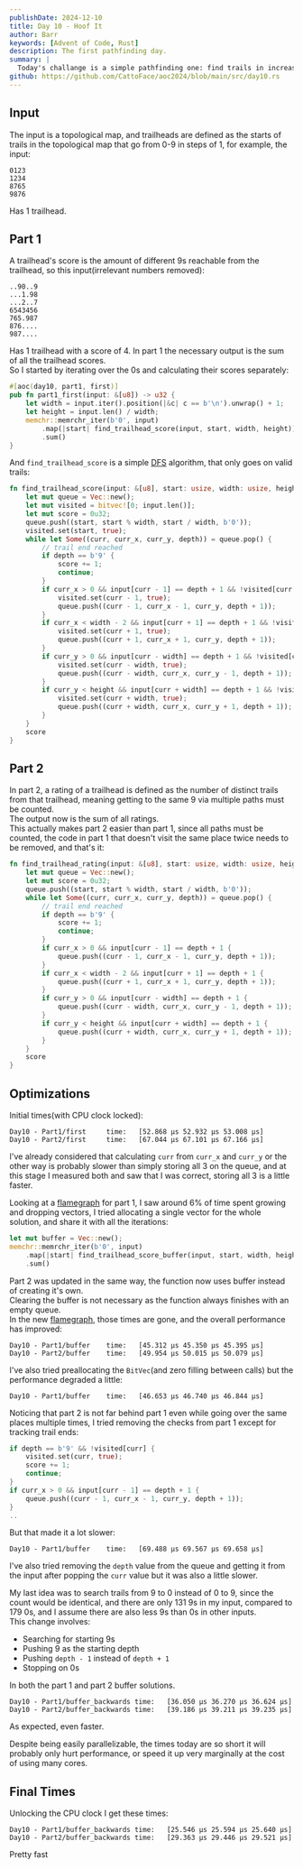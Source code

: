 ```yaml
---
publishDate: 2024-12-10
title: Day 10 - Hoof It
author: Barr
keywords: [Advent of Code, Rust]
description: The first pathfinding day.
summary: |
  Today's challange is a simple pathfinding one: find trails in increasing heights on a topological map.
github: https://github.com/CattoFace/aoc2024/blob/main/src/day10.rs
---
```

## Input
The input is a topological map, and trailheads are defined as the starts of trails in the topological map that go from 0-9 in steps of 1, for example, the input:
```
0123
1234
8765
9876
```
Has 1 trailhead.

## Part 1
A trailhead's score is the amount of different 9s reachable from the trailhead, so this input(irrelevant numbers removed):
```
..90..9
...1.98
...2..7
6543456
765.987
876....
987....

```
Has 1 trailhead with a score of 4.
In part 1 the necessary output is the sum of all the trailhead scores.  
So I started by iterating over the 0s and calculating their scores separately:
```rust
#[aoc(day10, part1, first)]
pub fn part1_first(input: &[u8]) -> u32 {
    let width = input.iter().position(|&c| c == b'\n').unwrap() + 1;
    let height = input.len() / width;
    memchr::memrchr_iter(b'0', input)
        .map(|start| find_trailhead_score(input, start, width, height))
        .sum()
}
```
And `find_trailhead_score` is a simple [DFS](https://en.wikipedia.org/wiki/Depth-first_search) algorithm, that only goes on valid trails:
```rust
fn find_trailhead_score(input: &[u8], start: usize, width: usize, height: usize) -> u32 {
    let mut queue = Vec::new();
    let mut visited = bitvec![0; input.len()];
    let mut score = 0u32;
    queue.push((start, start % width, start / width, b'0'));
    visited.set(start, true);
    while let Some((curr, curr_x, curr_y, depth)) = queue.pop() {
        // trail end reached
        if depth == b'9' {
            score += 1;
            continue;
        }
        if curr_x > 0 && input[curr - 1] == depth + 1 && !visited[curr - 1] {
            visited.set(curr - 1, true);
            queue.push((curr - 1, curr_x - 1, curr_y, depth + 1));
        }
        if curr_x < width - 2 && input[curr + 1] == depth + 1 && !visited[curr + 1] {
            visited.set(curr + 1, true);
            queue.push((curr + 1, curr_x + 1, curr_y, depth + 1));
        }
        if curr_y > 0 && input[curr - width] == depth + 1 && !visited[curr - width] {
            visited.set(curr - width, true);
            queue.push((curr - width, curr_x, curr_y - 1, depth + 1));
        }
        if curr_y < height && input[curr + width] == depth + 1 && !visited[curr + width] {
            visited.set(curr + width, true);
            queue.push((curr + width, curr_x, curr_y + 1, depth + 1));
        }
    }
    score
}
```

## Part 2
In part 2, a rating of a trailhead is defined as the number of distinct trails from that trailhead, meaning getting to the same 9 via multiple paths must be counted.  
The output now is the sum of all ratings.  
This actually makes part 2 easier than part 1, since all paths must be counted, the code in part 1 that doesn't visit the same place twice needs to be removed, and that's it:
```rust
fn find_trailhead_rating(input: &[u8], start: usize, width: usize, height: usize) -> u32 {
    let mut queue = Vec::new();
    let mut score = 0u32;
    queue.push((start, start % width, start / width, b'0'));
    while let Some((curr, curr_x, curr_y, depth)) = queue.pop() {
        // trail end reached
        if depth == b'9' {
            score += 1;
            continue;
        }
        if curr_x > 0 && input[curr - 1] == depth + 1 {
            queue.push((curr - 1, curr_x - 1, curr_y, depth + 1));
        }
        if curr_x < width - 2 && input[curr + 1] == depth + 1 {
            queue.push((curr + 1, curr_x + 1, curr_y, depth + 1));
        }
        if curr_y > 0 && input[curr - width] == depth + 1 {
            queue.push((curr - width, curr_x, curr_y - 1, depth + 1));
        }
        if curr_y < height && input[curr + width] == depth + 1 {
            queue.push((curr + width, curr_x, curr_y + 1, depth + 1));
        }
    }
    score
}
```

## Optimizations
Initial times(with CPU clock locked):
```
Day10 - Part1/first     time:   [52.868 µs 52.932 µs 53.008 µs]
Day10 - Part2/first     time:   [67.044 µs 67.101 µs 67.166 µs]
```
I've already considered that calculating `curr` from `curr_x` and `curr_y` or the other way is probably slower than simply storing all 3 on the queue, and at this stage I measured both and saw that I was correct, storing all 3 is a little faster.

Looking at a [flamegraph](flamegraph_before.svg) for part 1, I saw around 6% of time spent growing and dropping vectors, I tried allocating a single vector for the whole solution, and share it with all the iterations:
```rust
let mut buffer = Vec::new();
memchr::memrchr_iter(b'0', input)
    .map(|start| find_trailhead_score_buffer(input, start, width, height, &mut buffer))
    .sum()
```
Part 2 was updated in the same way, the function now uses buffer instead of creating it's own.  
Clearing the buffer is not necessary as the function always finishes with an empty queue.  
In the new [flamegraph](flamegraph_after.svg), those times are gone, and the overall performance has improved:
```
Day10 - Part1/buffer    time:   [45.312 µs 45.350 µs 45.395 µs]
Day10 - Part2/buffer    time:   [49.954 µs 50.015 µs 50.079 µs]
```
I've also tried preallocating the `BitVec`(and zero filling between calls) but the performance degraded a little:
```
Day10 - Part1/buffer    time:   [46.653 µs 46.740 µs 46.844 µs]
```
Noticing that part 2 is not far behind part 1 even while going over the same places multiple times, I tried removing the checks from part 1 except for tracking trail ends:
```rust
if depth == b'9' && !visited[curr] {
    visited.set(curr, true);
    score += 1;
    continue;
}
if curr_x > 0 && input[curr - 1] == depth + 1 {
    queue.push((curr - 1, curr_x - 1, curr_y, depth + 1));
}
..
```
But that made it a lot slower:
```
Day10 - Part1/buffer    time:   [69.488 µs 69.567 µs 69.658 µs]
```
I've also tried removing the `depth` value from the queue and getting it from the input after popping the `curr` value but it was also a little slower.  

My last idea was to search trails from 9 to 0 instead of 0 to 9, since the count would be identical, and there are only 131 9s in my input, compared to 179 0s, and I assume there are also less 9s than 0s in other inputs.  
This change involves:

- Searching for starting 9s
- Pushing 9 as the starting depth
- Pushing `depth - 1` instead of `depth + 1`
- Stopping on 0s

In both the part 1 and part 2 buffer solutions.  
```
Day10 - Part1/buffer_backwards time:   [36.050 µs 36.270 µs 36.624 µs]
Day10 - Part2/buffer_backwards time:   [39.186 µs 39.211 µs 39.235 µs]
```
As expected, even faster.

Despite being easily parallelizable, the times today are so short it will probably only hurt performance, or speed it up very marginally at the cost of using many cores.

## Final Times
Unlocking the CPU clock I get these times:
```
Day10 - Part1/buffer_backwards time:   [25.546 µs 25.594 µs 25.640 µs]
Day10 - Part2/buffer_backwards time:   [29.363 µs 29.446 µs 29.521 µs]
```
Pretty fast
